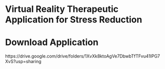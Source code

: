 # Virtual Reality Therapeutic Application for Stress Reduction

<h1>Download Application</h1>
https://drive.google.com/drive/folders/1XvXk8ktoAgVe7DbwbTfTFvu41IPG7XvS?usp=sharing

